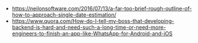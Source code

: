 - https://neilonsoftware.com/2016/07/13/a-far-too-brief-rough-outline-of-how-to-approach-single-date-estimation/
- https://www.quora.com/How-do-I-tell-my-boss-that-developing-backend-is-hard-and-need-such-a-long-time-or-need-more-engineers-to-finish-an-app-like-WhatsApp-for-Android-and-iOS
